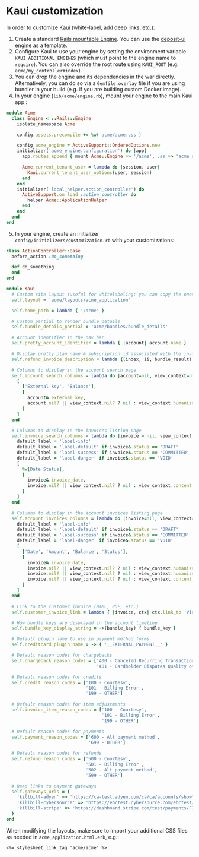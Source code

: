 # Kaui customization

In order to customize Kaui (white-label, add deep links, etc.):

1. Create a standard [Rails mountable Engine](https://guides.rubyonrails.org/engines.html). You can use the [deposit-ui engine](https://github.com/killbill/killbill-deposit-ui) as a template.
2. Configure Kaui to use your engine by setting the environment variable `KAUI_ADDITIONAL_ENGINES` (which must point to the engine name to `require`). You can also override the root route using `KAUI_ROOT` (e.g. `acme/my_controller#index`).
3. You can drop the engine and its dependencies in the war directly. Alternatively, you can do so via a `Gemfile.overlay` file if you are using bundler in your build (e.g. if you are building custom Docker image).
4. In your engine (`lib/acme/engine.rb`), mount your engine to the main Kaui app :
```ruby
module Acme
  class Engine < ::Rails::Engine
    isolate_namespace Acme

    config.assets.precompile += %w( acme/acme.css )

    config.acme_engine = ActiveSupport::OrderedOptions.new
    initializer('acme_engine.configuration') do |app|
      app.routes.append { mount Acme::Engine => '/acme', :as => 'acme_engine' }

      Acme.current_tenant_user = lambda do |session, user|
        Kaui.current_tenant_user_options(user, session)
      end
    end
    initializer('local_helper.action_controller') do
      ActiveSupport.on_load :action_controller do
        helper Acme::ApplicationHelper
      end
    end
  end
end
```
5. In your engine, create an initializer `config/initializers/customization.rb` with your customizations:
```ruby
class ActionController::Base
  before_action :do_something

  def do_something
  end
end

module Kaui
  # Custom site layout (useful for whitelabeling: you can copy the ones from Kaui and update them to your needs)
  self.layout = 'acme/layouts/acme_application'

  self.home_path = lambda { '/acme' }

  # Custom partial to render bundle details
  self.bundle_details_partial = 'acme/bundles/bundle_details'

  # Account identifier in the nav bar
  self.pretty_account_identifier = lambda { |account| account.name }

  # Display pretty plan name & subscription id associated with the invoice item on the refund screen
  self.refund_invoice_description = lambda {(index, ii, bundle_result) { ii.pretty_plan_name+' SUBSCRIPTION ID: '+ii.subscription_id }}

  # Columns to display in the account search page
  self.account_search_columns = lambda do |account=nil, view_context=nil|
    [
      ['External key', 'Balance'],
      [
        account&.external_key,
        account.nil? || view_context.nil? ? nil : view_context.humanized_money_with_symbol(account.balance_to_money)
      ]
    ]
  end

  # Columns to display in the invoices listing page
  self.invoice_search_columns = lambda do |invoice = nil, view_context = nil, cached_options_for_klient = nil|
    default_label = 'label-info'
    default_label = 'label-default' if invoice&.status == 'DRAFT'
    default_label = 'label-success' if invoice&.status == 'COMMITTED'
    default_label = 'label-danger' if invoice&.status == 'VOID'
    [
      %w[Date Status],
      [
        invoice&.invoice_date,
        invoice.nil? || view_context.nil? ? nil : view_context.content_tag(:span, invoice.status, class: ['label', default_label])
      ]
    ]
  end

  # Columns to display in the account invoices listing page
  self.account_invoices_columns = lambda do |invoice=nil, view_context=nil|
    default_label = 'label-info'
    default_label = 'label-default' if invoice&.status == 'DRAFT'
    default_label = 'label-success' if invoice&.status == 'COMMITTED'
    default_label = 'label-danger' if invoice&.status == 'VOID'
    [
      ['Date', 'Amount', 'Balance', 'Status'],
      [
        invoice&.invoice_date,
        invoice.nil? || view_context.nil? ? nil : view_context.humanized_money_with_symbol(invoice.amount_to_money),
        invoice.nil? || view_context.nil? ? nil : view_context.humanized_money_with_symbol(invoice.balance_to_money),
        invoice.nil? || view_context.nil? ? nil : view_context.content_tag(:span, invoice.status, class: ['label', default_label])
      ]
    ]
  end

  # Link to the customer invoice (HTML, PDF, etc.)
  self.customer_invoice_link = lambda { |invoice, ctx| ctx.link_to 'View customer invoice html', ctx.kaui_engine.show_html_invoice_path(invoice.invoice_id), :class => 'btn', :target => '_blank' }

  # How bundle keys are displayed in the account timeline
  self.bundle_key_display_string = ->(bundle_key) { bundle_key }

  # Default plugin name to use in payment method forms
  self.creditcard_plugin_name = -> { '__EXTERNAL_PAYMENT__' }

  # Default reason codes for chargebacks
  self.chargeback_reason_codes = ['400 - Canceled Recurring Transaction',
                                  '401 - Cardholder Disputes Quality of Goods or Services' ]

  # Default reason codes for credits
  self.credit_reason_codes = ['100 - Courtesy',
                              '101 - Billing Error',
                              '199 - OTHER']

  # Default reason codes for item adjustments
  self.invoice_item_reason_codes = ['100 - Courtesy',
                                    '101 - Billing Error',
                                    '199 - OTHER']

  # Default reason codes for payments
  self.payment_reason_codes = ['600 - Alt payment method',
                               '699 - OTHER']

  # Default reason codes for refunds
  self.refund_reason_codes = ['500 - Courtesy',
                              '501 - Billing Error',
                              '502 - Alt payment method',
                              '599 - OTHER']

  # Deep links to payment gateways
  self.gateways_urls = {
    'killbill-adyen' => 'https://ca-test.adyen.com/ca/ca/accounts/showTx.shtml?txType=Payment&pspReference=FIRST_PAYMENT_REFERENCE_ID',
    'killbill-cybersource' => 'https://ebctest.cybersource.com/ebctest/transactionsearch/TransactionSearchDetailsLoad.do?requestId=FIRST_PAYMENT_REFERENCE_ID',
    'killbill-stripe' => 'https://dashboard.stripe.com/test/payments/FIRST_PAYMENT_REFERENCE_ID'
  }
end
```

When modifying the layouts, make sure to import your additional CSS files as needed in `acme_application.html.erb`, e.g.:

```erbruby
<%= stylesheet_link_tag 'acme/acme' %>
```

